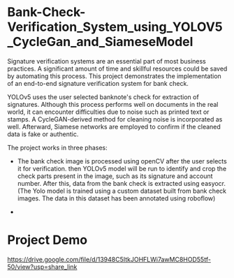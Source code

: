# Bank-Check-Verification_System_using_YOLOV5_CycleGan_and_SiameseModel
Signature verification systems are an essential part of most business practices. A significant amount of time and skillful resources could be saved by automating this process. This project demonstrates the implementation of an end-to-end signature verification system for bank check.

YOLOv5 uses the user selected banknote's check for extraction of signatures. Although this process performs well on documents in the real world, it can encounter difficulties due to noise such as printed text or stamps. A CycleGAN-derived method for cleaning noise is incorporated as well. Afterward, Siamese networks are employed to confirm if the cleaned data is fake or authentic.

The project works in three phases:

- The bank check image is processed using openCV after the user selects it for verification. then YOLOv5 model will be run to identify and crop the check parts present in the image, such as its signature and account number. After this, data from the bank check is extracted using easyocr.(The Yolo model is trained using a custom dataset built from bank check images. The data in this dataset has been annotated using roboflow)

- 









# Project Demo
https://drive.google.com/file/d/13948C5ItkJOHFLWi7awMC8HOD55tf-50/view?usp=share_link
